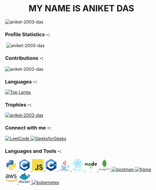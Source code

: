 <h1 align="center">MY NAME IS ANIKET DAS</h1>


<p align="left">
  <img src="https://komarev.com/ghpvc/?username=aniket-2003-das&label=Profile%20views&color=0e75b6&style=flat" alt="aniket-2003-das" />
</p>

<h3 align="left">Profile Statistics -:</h3>
<p>&nbsp;<img align="center" src="https://github-readme-stats.vercel.app/api?username=aniket-2003-das&show_icons=true&locale=en" alt="aniket-2003-das" /></p>

<h3 align="left">Contributions -:</h3>
<p><img align="center" src="https://github-readme-streak-stats.herokuapp.com/?user=aniket-2003-das&" alt="aniket-2003-das" /></p>

<h3 align="left">Languages -:</h3>

[![Top Langs](https://github-readme-stats.vercel.app/api/top-langs/?username=aniket-2003-das)](https://github.com/anuraghazra/github-readme-stats)

<h3 align="left">Trophies -:</h3>
<p align="left">
  <a href="https://github.com/ryo-ma/github-profile-trophy">
    <img src="https://github-profile-trophy.vercel.app/?username=aniket-2003-das" alt="aniket-2003-das" />
  </a>
</p>

<h3 align="left">Connect with me -:</h3>
<p align="left">
  <a href="https://leetcode.com/u/FUbZBsHEPE/" target="_blank" rel="noreferrer">
    <img src="https://upload.wikimedia.org/wikipedia/commons/1/19/LeetCode_logo_black.png" alt="LeetCode" width="40" height="40"/>
  </a>
  <a href="https://www.geeksforgeeks.org/user/aniketdas8822/" target="_blank" rel="noreferrer">
    <img src="https://upload.wikimedia.org/wikipedia/commons/4/43/GeeksforGeeks.svg" alt="GeeksforGeeks" width="40" height="40"/>
  </a>
</p>



<h3 align="left">Languages and Tools -:</h3>
<p align="left">
  <a href="https://www.python.org" target="_blank" rel="noreferrer">
    <img src="https://raw.githubusercontent.com/devicons/devicon/master/icons/python/python-original.svg" alt="python" width="40" height="40"/>
  </a>
  <a href="https://www.cprogramming.com/" target="_blank" rel="noreferrer">
    <img src="https://raw.githubusercontent.com/devicons/devicon/master/icons/c/c-original.svg" alt="c" width="40" height="40"/>
  </a>
  <a href="https://developer.mozilla.org/en-US/docs/Web/JavaScript" target="_blank" rel="noreferrer">
    <img src="https://raw.githubusercontent.com/devicons/devicon/master/icons/javascript/javascript-original.svg" alt="javascript" width="40" height="40"/>
  </a>
  <a href="https://www.w3schools.com/cpp/" target="_blank" rel="noreferrer">
    <img src="https://raw.githubusercontent.com/devicons/devicon/master/icons/cplusplus/cplusplus-original.svg" alt="cplusplus" width="40" height="40"/>
  </a>
  <a href="https://www.java.com" target="_blank" rel="noreferrer">
    <img src="https://raw.githubusercontent.com/devicons/devicon/master/icons/java/java-original.svg" alt="java" width="40" height="40"/>
  </a>
    <a href="https://reactjs.org/" target="_blank" rel="noreferrer">
    <img src="https://raw.githubusercontent.com/devicons/devicon/master/icons/react/react-original-wordmark.svg" alt="react" width="40" height="40"/>
  </a>
  <a href="https://nodejs.org" target="_blank" rel="noreferrer">
    <img src="https://raw.githubusercontent.com/devicons/devicon/master/icons/nodejs/nodejs-original-wordmark.svg" alt="nodejs" width="40" height="40"/>
  </a>
  <a href="https://www.mongodb.com/" target="_blank" rel="noreferrer">
    <img src="https://raw.githubusercontent.com/devicons/devicon/master/icons/mongodb/mongodb-original-wordmark.svg" alt="mongodb" width="40" height="40"/>
  </a>
  <a href="https://postman.com" target="_blank" rel="noreferrer">
    <img src="https://www.vectorlogo.zone/logos/getpostman/getpostman-icon.svg" alt="postman" width="40" height="40"/>
  </a>
  <a href="https://www.figma.com/" target="_blank" rel="noreferrer">
    <img src="https://www.vectorlogo.zone/logos/figma/figma-icon.svg" alt="figma" width="40" height="40"/>
  </a>
  <a href="https://aws.amazon.com" target="_blank" rel="noreferrer">
    <img src="https://raw.githubusercontent.com/devicons/devicon/master/icons/amazonwebservices/amazonwebservices-original-wordmark.svg" alt="aws" width="40" height="40"/>
  </a>
  <a href="https://www.docker.com/" target="_blank" rel="noreferrer">
    <img src="https://raw.githubusercontent.com/devicons/devicon/master/icons/docker/docker-original-wordmark.svg" alt="docker" width="40" height="40"/>
  </a>
  <a href="https://kubernetes.io" target="_blank" rel="noreferrer">
    <img src="https://www.vectorlogo.zone/logos/kubernetes/kubernetes-icon.svg" alt="kubernetes" width="40" height="40"/>
  </a>
</p>

